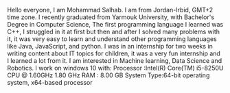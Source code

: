 Hello everyone, 
I am Mohammad Salhab. I am from Jordan-Irbid, GMT+2 time zone.
I recently graduated from  Yarmouk University, with Bachelor's Degree in Computer Science, The first programming language I learned was C++, I struggled in it at first but then and after I solved many problems with it, it was very easy to learn and understand other programming languages like Java, JavaScript, and python. I was in an internship for two weeks in writing content about IT topics for children, it was a very fun internship and I learned a lot from it. I am interested in Machine learning, Data Science and Robotics.
I work on windows 10 with:
Processor :Intel(R) Core(TM) i5-8250U CPU @ 1.60GHz   1.80 GHz
RAM : 8.00 GB
System Type:64-bit operating system, x64-based processor
